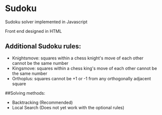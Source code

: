 # Sudoku
Sudoku solver implemented in Javascript

Front end designed in HTML

## Additional Sudoku rules:

* Knightsmove: squares within a chess knight's move of each other cannot be the same number
* Kingsmove: squares within a chess king's move of each other cannot be the same number
* Orthoplus: squares cannot be +1 or -1 from any orthogonally adjacent square

##Solving methods:

* Backtracking (Recommended)
* Local Search (Does not yet work with the optional rules)
